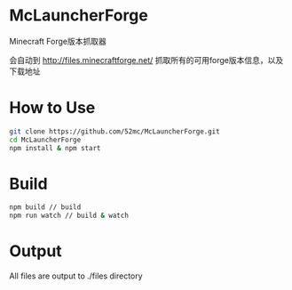 # McLauncherForge

Minecraft Forge版本抓取器

会自动到 http://files.minecraftforge.net/ 抓取所有的可用forge版本信息，以及下载地址

# How to Use

```bash
git clone https://github.com/52mc/McLauncherForge.git
cd McLauncherForge
npm install & npm start
```


# Build

```bash
npm build // build
npm run watch // build & watch
```

# Output
All files are output to ./files directory
